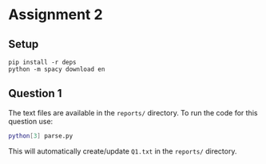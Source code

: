 # Assignment 2

## Setup

`pip install -r deps`<br>
`python -m spacy download en`

## Question 1

The text files are available in the `reports/` directory.
To run the code for this question use:

```bash
python[3] parse.py
```

This will automatically create/update `Q1.txt` in the `reports/` directory.
